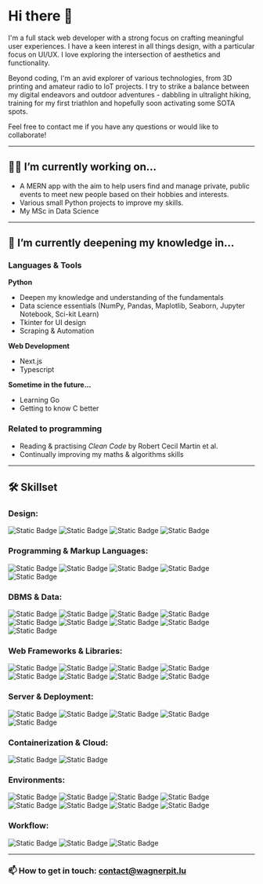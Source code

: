 # Hi there 🫶

I'm a full stack web developer with a strong focus on crafting meaningful user experiences. I have a keen interest in all things design, with a particular focus on UI/UX. I love exploring the intersection of aesthetics and functionality.

Beyond coding, I'm an avid explorer of various technologies, from 3D printing and amateur radio to IoT projects. I try to strike a balance between my digital endeavors and outdoor adventures - dabbling in ultralight hiking, training for my first triathlon and hopefully soon activating some SOTA spots. 

Feel free to contact me if you have any questions or would like to collaborate!

---
## 👨‍💻 I’m currently working on...
- A MERN app with the aim to help users find and manage private, public events to meet new people based on their hobbies and interests.
- Various small Python projects to improve my skills.
- My MSc in Data Science

---
## 🌱 I’m currently deepening my knowledge in...

### Languages & Tools

**Python**
- Deepen my knowledge and understanding of the fundamentals
- Data science essentials (NumPy, Pandas, Maplotlib, Seaborn, Jupyter Notebook, Sci-kit Learn)
- Tkinter for UI design
- Scraping & Automation

**Web Development**
- Next.js
- Typescript

**Sometime in the future...**
- Learning Go
- Getting to know C better

### Related to programming

- Reading & practising *Clean Code* by Robert Cecil Martin et al.
- Continually improving my maths & algorithms skills

---
## 🛠 Skillset

### Design:
![Static Badge](https://img.shields.io/badge/Figma-%23F24E1E?style=for-the-badge&logo=figma&logoColor=white)
![Static Badge](https://img.shields.io/badge/Adobe%20XD-%23FF61F6?style=for-the-badge&logo=adobe-xd&logoColor=white)
![Static Badge](https://img.shields.io/badge/Fusion360-%23000000?style=for-the-badge&logo=autodesk&logoColor=white)
![Static Badge](https://img.shields.io/badge/Blender-%23F5792A?style=for-the-badge&logo=blender&logoColor=white)


### Programming & Markup Languages:
![Static Badge](https://img.shields.io/badge/Javascript-%23F7DF1E?style=for-the-badge&logo=javascript&logoColor=%23222222)
![Static Badge](https://img.shields.io/badge/HTML5-%23E34F26?style=for-the-badge&logo=html5&logoColor=white)
![Static Badge](https://img.shields.io/badge/CSS3-%231572B6?style=for-the-badge&logo=css3&logoColor=white)
![Static Badge](https://img.shields.io/badge/Python-%231572B6?style=for-the-badge&logo=python&logoColor=white)
![Static Badge](https://img.shields.io/badge/C%2B%2B-%2300599C?style=for-the-badge&logo=c%2B%2B&logoColor=white)


### DBMS & Data:
![Static Badge](https://img.shields.io/badge/MySQL-%234479A1?style=for-the-badge&logo=mysql&logoColor=white)
![Static Badge](https://img.shields.io/badge/PostgreSQL-%234169E1?style=for-the-badge&logo=PostgreSQL&logoColor=white)
![Static Badge](https://img.shields.io/badge/MariaDB-%23003545?style=for-the-badge&logo=MariaDB&logoColor=white)
![Static Badge](https://img.shields.io/badge/Sequelize.js-%2352B0E7?style=for-the-badge&logo=sequelize&logoColor=white)
![Static Badge](https://img.shields.io/badge/MongoDB-%2347A248?style=for-the-badge&logo=mongodb&logoColor=white)
![Static Badge](https://img.shields.io/badge/Mongoose.js-%23880000?style=for-the-badge&logo=mongoose&logoColor=white)
![Static Badge](https://img.shields.io/badge/Tableau-white?style=for-the-badge&logo=tableau&logoColor=white&color=%23E97627)
![Static Badge](https://img.shields.io/badge/matplotlib-white?style=for-the-badge&logoColor=%2311557C&color=%2311557C)
![Static Badge](https://img.shields.io/badge/Pltoly.js-%233F4F75?style=for-the-badge&logo=plotly&logoColor=white)


### Web Frameworks & Libraries:
![Static Badge](https://img.shields.io/badge/React-%2361DAFB?style=for-the-badge&logo=react&logoColor=black)
![Static Badge](https://img.shields.io/badge/Next.js-%23000000?style=for-the-badge&logo=next.js&logoColor=white)
![Static Badge](https://img.shields.io/badge/Kirby-%23000000?style=for-the-badge&logo=kirby&logoColor=white)
![Static Badge](https://img.shields.io/badge/Strapi-%232F2E8B?style=for-the-badge&logo=strapi&logoColor=white)
![Static Badge](https://img.shields.io/badge/PigeonMaps.js-black?style=for-the-badge&logoColor=white)
![Static Badge](https://img.shields.io/badge/Socket.io-010101?style=for-the-badge&logo=socketdotio&logoColor=white)
![Static Badge](https://img.shields.io/badge/MUI-white?style=for-the-badge&logo=mui&logoColor=white&color=%23007FFF)
![Static Badge](https://img.shields.io/badge/.env-black?style=for-the-badge&logo=dotenv&logoColor=black&color=%23ECD53F)


### Server & Deployment:
![Static Badge](https://img.shields.io/badge/Node.js-%23339933?style=for-the-badge&logo=node.js&logoColor=white)
![Static Badge](https://img.shields.io/badge/Express.js-black?style=for-the-badge&logo=Express&logoColor=white)
![Static Badge](https://img.shields.io/badge/nginx-%23009639?style=for-the-badge&logo=nginx&logoColor=white)
![Static Badge](https://img.shields.io/badge/tmux-%231BB91F?style=for-the-badge&logo=tmux&logoColor=white)
![Static Badge](https://img.shields.io/badge/Let's%20Encrypt-white?style=for-the-badge&logo=letsencrypt&logoColor=white&color=%23003A70)


### Containerization & Cloud:
![Static Badge](https://img.shields.io/badge/Docker-%232496ED?style=for-the-badge&logo=docker&logoColor=white)
![Static Badge](https://img.shields.io/badge/Google%20Cloud-%234285F4?style=for-the-badge&logo=google-cloud&logoColor=white)


### Environments:
![Static Badge](https://img.shields.io/badge/Arduino-%2300979D?style=for-the-badge&logo=arduino&logoColor=white)
![Static Badge](https://img.shields.io/badge/Espressif-%23E7352C?style=for-the-badge&logo=espressif&logoColor=white)
![Static Badge](https://img.shields.io/badge/VS%20Code-007ACC?style=for-the-badge&logo=visualstudiocode)
![Static Badge](https://img.shields.io/badge/PyCharm-000000?style=for-the-badge&logo=pycharm)
![Static Badge](https://img.shields.io/badge/Postman-%23FF6C37?style=for-the-badge&logo=postman&logoColor=white)
![Static Badge](https://img.shields.io/badge/macOS-white?style=for-the-badge&logo=macos&logoColor=white&color=%23000000)
![Static Badge](https://img.shields.io/badge/Linux-black?style=for-the-badge&logo=linux&logoColor=black&color=%23FCC624)
![Static Badge](https://img.shields.io/badge/Windows-white?style=for-the-badge&logo=Windows&logoColor=white&color=%230078D4)


### Workflow:
![Static Badge](https://img.shields.io/badge/Asana-%23F06A6A?style=for-the-badge&logo=asana&logoColor=white)
![Static Badge](https://img.shields.io/badge/Jira-%230052CC?style=for-the-badge&logo=jira&logoColor=white)
![Static Badge](https://img.shields.io/badge/Slack-%234A154B?style=for-the-badge&logo=slack&logoColor=white)

---

### 📫 How to get in touch: contact@wagnerpit.lu


